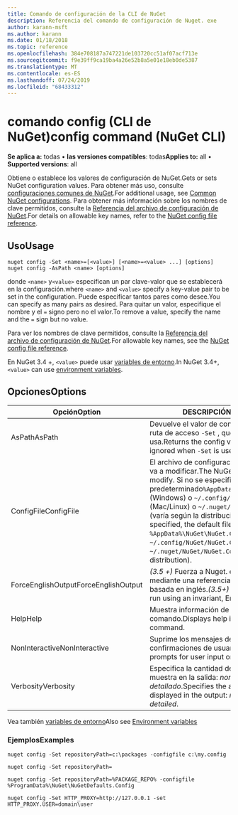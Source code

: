 ```yaml
---
title: Comando de configuración de la CLI de NuGet
description: Referencia del comando de configuración de Nuget. exe
author: karann-msft
ms.author: karann
ms.date: 01/18/2018
ms.topic: reference
ms.openlocfilehash: 384e708187a747221de103720cc51af07acf713e
ms.sourcegitcommit: f9e39ff9ca19ba4a26e52b8a5e01e18eb0de5387
ms.translationtype: MT
ms.contentlocale: es-ES
ms.lasthandoff: 07/24/2019
ms.locfileid: "68433312"
---
```

# <a name="config-command-nuget-cli"></a><span data-ttu-id="7d308-103">comando config (CLI de NuGet)</span><span class="sxs-lookup"><span data-stu-id="7d308-103">config command (NuGet CLI)</span></span>

<span data-ttu-id="7d308-104">**Se aplica a:** todas &bullet; **las versiones compatibles**: todas</span><span class="sxs-lookup"><span data-stu-id="7d308-104">**Applies to:** all &bullet; **Supported versions**: all</span></span>

<span data-ttu-id="7d308-105">Obtiene o establece los valores de configuración de NuGet.</span><span class="sxs-lookup"><span data-stu-id="7d308-105">Gets or sets NuGet configuration values.</span></span> <span data-ttu-id="7d308-106">Para obtener más uso, consulte [configuraciones comunes de NuGet](../../consume-packages/configuring-nuget-behavior.md).</span><span class="sxs-lookup"><span data-stu-id="7d308-106">For additional usage, see [Common NuGet configurations](../../consume-packages/configuring-nuget-behavior.md).</span></span> <span data-ttu-id="7d308-107">Para obtener más información sobre los nombres de clave permitidos, consulte la [Referencia del archivo de configuración de NuGet](../nuget-config-file.md).</span><span class="sxs-lookup"><span data-stu-id="7d308-107">For details on allowable key names, refer to the [NuGet config file reference](../nuget-config-file.md).</span></span>

## <a name="usage"></a><span data-ttu-id="7d308-108">Uso</span><span class="sxs-lookup"><span data-stu-id="7d308-108">Usage</span></span>

```cli
nuget config -Set <name>=[<value>] [<name>=<value> ...] [options]
nuget config -AsPath <name> [options]
```

<span data-ttu-id="7d308-109">donde `<name>` y`<value>` especifican un par clave-valor que se establecerá en la configuración.</span><span class="sxs-lookup"><span data-stu-id="7d308-109">where `<name>` and `<value>` specify a key-value pair to be set in the configuration.</span></span> <span data-ttu-id="7d308-110">Puede especificar tantos pares como desee.</span><span class="sxs-lookup"><span data-stu-id="7d308-110">You can specify as many pairs as desired.</span></span> <span data-ttu-id="7d308-111">Para quitar un valor, especifique el nombre y el `=` signo pero no el valor.</span><span class="sxs-lookup"><span data-stu-id="7d308-111">To remove a value, specify the name and the `=` sign but no value.</span></span>

<span data-ttu-id="7d308-112">Para ver los nombres de clave permitidos, consulte la [Referencia del archivo de configuración de NuGet](../nuget-config-file.md).</span><span class="sxs-lookup"><span data-stu-id="7d308-112">For allowable key names, see the [NuGet config file reference](../nuget-config-file.md).</span></span>

<span data-ttu-id="7d308-113">En NuGet 3.4 +, `<value>` puede usar [variables de entorno](cli-ref-environment-variables.md).</span><span class="sxs-lookup"><span data-stu-id="7d308-113">In NuGet 3.4+, `<value>` can use [environment variables](cli-ref-environment-variables.md).</span></span>

## <a name="options"></a><span data-ttu-id="7d308-114">Opciones</span><span class="sxs-lookup"><span data-stu-id="7d308-114">Options</span></span>

| <span data-ttu-id="7d308-115">Opción</span><span class="sxs-lookup"><span data-stu-id="7d308-115">Option</span></span> | <span data-ttu-id="7d308-116">DESCRIPCIÓN</span><span class="sxs-lookup"><span data-stu-id="7d308-116">Description</span></span> |
| --- | --- |
| <span data-ttu-id="7d308-117">AsPath</span><span class="sxs-lookup"><span data-stu-id="7d308-117">AsPath</span></span> | <span data-ttu-id="7d308-118">Devuelve el valor de configuración como una ruta de acceso `-Set` , que se omite cuando se usa.</span><span class="sxs-lookup"><span data-stu-id="7d308-118">Returns the config value as a path, ignored when `-Set` is used.</span></span> |
| <span data-ttu-id="7d308-119">ConfigFile</span><span class="sxs-lookup"><span data-stu-id="7d308-119">ConfigFile</span></span> | <span data-ttu-id="7d308-120">El archivo de configuración de NuGet que se va a modificar.</span><span class="sxs-lookup"><span data-stu-id="7d308-120">The NuGet configuration file to modify.</span></span> <span data-ttu-id="7d308-121">Si no se especifica, se usa el archivo predeterminado`%AppData%\NuGet\NuGet.Config` (Windows) o `~/.config/NuGet/NuGet.Config` (Mac/Linux) o `~/.nuget/NuGet/NuGet.Config` (varía según la distribución del SO).</span><span class="sxs-lookup"><span data-stu-id="7d308-121">If not specified, the default file is used -`%AppData%\NuGet\NuGet.Config` (Windows) or `~/.config/NuGet/NuGet.Config`  (Mac/Linux) or `~/.nuget/NuGet/NuGet.Config` (varies by OS distribution).</span></span>|
| <span data-ttu-id="7d308-122">ForceEnglishOutput</span><span class="sxs-lookup"><span data-stu-id="7d308-122">ForceEnglishOutput</span></span> | <span data-ttu-id="7d308-123">*(3.5 +)* Fuerza a Nuget. exe a ejecutarse mediante una referencia cultural invariable basada en inglés.</span><span class="sxs-lookup"><span data-stu-id="7d308-123">*(3.5+)* Forces nuget.exe to run using an invariant, English-based culture.</span></span> |
| <span data-ttu-id="7d308-124">Help</span><span class="sxs-lookup"><span data-stu-id="7d308-124">Help</span></span> | <span data-ttu-id="7d308-125">Muestra información de ayuda para el comando.</span><span class="sxs-lookup"><span data-stu-id="7d308-125">Displays help information for the command.</span></span> |
| <span data-ttu-id="7d308-126">NonInteractive</span><span class="sxs-lookup"><span data-stu-id="7d308-126">NonInteractive</span></span> | <span data-ttu-id="7d308-127">Suprime los mensajes de entrada o confirmaciones de usuario.</span><span class="sxs-lookup"><span data-stu-id="7d308-127">Suppresses prompts for user input or confirmations.</span></span> |
| <span data-ttu-id="7d308-128">Verbosity</span><span class="sxs-lookup"><span data-stu-id="7d308-128">Verbosity</span></span> | <span data-ttu-id="7d308-129">Especifica la cantidad de detalle que se muestra en la salida: *normal*, *silenciosa*, *detallado*.</span><span class="sxs-lookup"><span data-stu-id="7d308-129">Specifies the amount of detail displayed in the output: *normal*, *quiet*, *detailed*.</span></span> |

<span data-ttu-id="7d308-130">Vea también [variables de entorno](cli-ref-environment-variables.md)</span><span class="sxs-lookup"><span data-stu-id="7d308-130">Also see [Environment variables](cli-ref-environment-variables.md)</span></span>

### <a name="examples"></a><span data-ttu-id="7d308-131">Ejemplos</span><span class="sxs-lookup"><span data-stu-id="7d308-131">Examples</span></span>

```cli
nuget config -Set repositoryPath=c:\packages -configfile c:\my.config

nuget config -Set repositoryPath=

nuget config -Set repositoryPath=%PACKAGE_REPO% -configfile %ProgramData%\NuGet\NuGetDefaults.Config

nuget config -Set HTTP_PROXY=http://127.0.0.1 -set HTTP_PROXY.USER=domain\user
```

